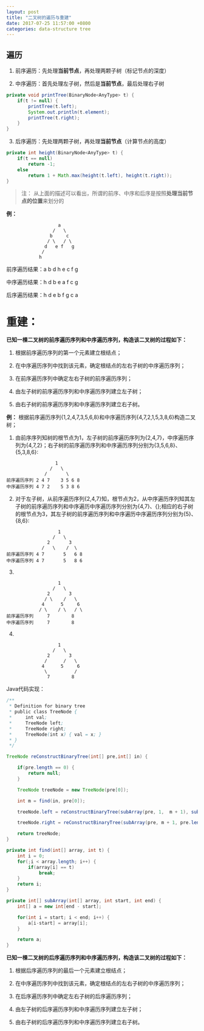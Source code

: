 ```yaml
---
layout: post
title: "二叉树的遍历与重建"
date: 2017-07-25 11:57:00 +0800
categories: data-structure tree
---
```

## 遍历
1. 前序遍历：先处理**当前节点**，再处理两颗子树（标记节点的深度）

2. 中序遍历：首先处理左子树，然后是**当前节点**，最后处理右子树
```java
private void printTree(BinaryNode<AnyType> t) {
    if(t != null) {
        printTree(t.left);
        System.out.println(t.element);
        printTree(t.right);
    }
}
```
3. 后序遍历：先处理两颗子树，再处理**当前节点**（计算节点的高度）
```java
private int height(BinaryNode<AnyType> t) {
    if(t == null)
        return -1;
    else
        return 1 + Math.max(height(t.left), height(t.right));
}
```

> 注： 从上面的描述可以看出，所谓的前序、中序和后序是按照**处理当前节点的位置**来划分的

**例：**
```
                   a
                 /   \
                b     c
               / \   / \
              d   e f   g
             /
            h
```
前序遍历结果：a b d h e c f g

中序遍历结果：h d b e a f c g

后序遍历结果：h d e b f g c a

# 重建：

**已知一棵二叉树的前序遍历序列和中序遍历序列，构造该二叉树的过程如下：**

1. 根据前序遍历序列的第一个元素建立根结点；

2. 在中序遍历序列中找到该元素，确定根结点的左右子树的中序遍历序列；

3. 在前序遍历序列中确定左右子树的前序遍历序列；

4. 由左子树的前序遍历序列和中序遍历序列建立左子树；

5. 由右子树的前序遍历序列和中序遍历序列建立右子树。

**例：** 根据前序遍历序列{1,2,4,7,3,5,6,8}和中序遍历序列{4,7,2,1,5,3,8,6}构造二叉树；

1. 由前序序列知树的根节点为1，左子树的前序遍历序列为{2,4,7}，中序遍历序列为{4,7,2}；右子树的前序遍历序列和中序遍历序列分别为{3,5,6,8}、{5,3,8,6}:
```
                  1
                /   \
              /       \
前序遍历序列 2 4 7    3 5 6 8
中序遍历序列 4 7 2    5 3 8 6
```
2. 对于左子树，从前序遍历序列{2,4,7}知，根节点为2，从中序遍历序列知其左子树的前序遍历序列和中序遍历中序遍历序列分别为{4,7}、{};相应的右子树的根节点为3，其左子树的前序遍历序列和中序遍历中序遍历序列分别为{5}、{8,6}:
```
                   1
                 /   \
               2       3
             /   \    /  \
前序遍历序列 4 7       5   6 8
中序遍历序列 4 7       5   8 6
```
3.
```
                   1
                 /   \
               2       3
              / \    /   \
             4      5     6
            / \    / \   / \
前序遍历序列     7        8
中序遍历序列     7        8
```
4.
```
                   1
                 /   \
               2       3
              /      /   \
             4      5     6
              \          /
               7        8
```

Java代码实现：
```java
/**
 * Definition for binary tree
 * public class TreeNode {
 *     int val;
 *     TreeNode left;
 *     TreeNode right;
 *     TreeNode(int x) { val = x; }
 * }
 */

TreeNode reConstructBinaryTree(int[] pre,int[] in) {

    if(pre.length == 0) {
        return null;
    }

    TreeNode treeNode = new TreeNode(pre[0]);

    int m = find(in, pre[0]);

    treeNode.left = reConstructBinaryTree(subArray(pre, 1,  m + 1), subArray(in, 0, m));

    treeNode.right = reConstructBinaryTree(subArray(pre, m + 1, pre.length), subArray(in, m + 1, in.length));

    return treeNode;
}

private int find(int[] array, int t) {
    int i = 0;
    for(;i < array.length; i++) {
        if(array[i] == t)
            break;
    }
    return i;
}

private int[] subArray(int[] array, int start, int end) {
    int[] a = new int[end - start];

    for(int i = start; i < end; i++) {
        a[i-start] = array[i];
    }

    return a;
}
```


**已知一棵二叉树的后序遍历序列和中序遍历序列，构造该二叉树的过程如下：**

1. 根据后序遍历序列的最后一个元素建立根结点；

2. 在中序遍历序列中找到该元素，确定根结点的左右子树的中序遍历序列；

3. 在后序遍历序列中确定左右子树的后序遍历序列；

4. 由左子树的后序遍历序列和中序遍历序列建立左子树；

5. 由右子树的后序遍历序列和中序遍历序列建立右子树。
